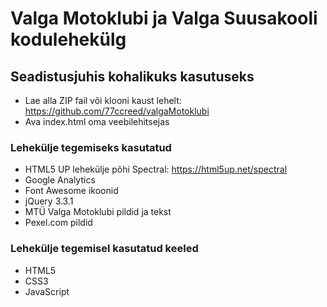 # Valga Motoklubi ja Valga Suusakooli kodulehekülg

## Seadistusjuhis kohalikuks kasutuseks

* Lae alla ZIP fail või klooni kaust lehelt: https://github.com/77ccreed/valgaMotoklubi
* Ava index.html oma veebilehitsejas

### Lehekülje tegemiseks kasutatud

* HTML5 UP lehekülje põhi Spectral: https://html5up.net/spectral
* Google Analytics
* Font Awesome ikoonid
* jQuery 3.3.1
* MTÜ Valga Motoklubi pildid ja tekst
* Pexel.com pildid

### Lehekülje tegemisel kasutatud keeled

* HTML5
* CSS3
* JavaScript
